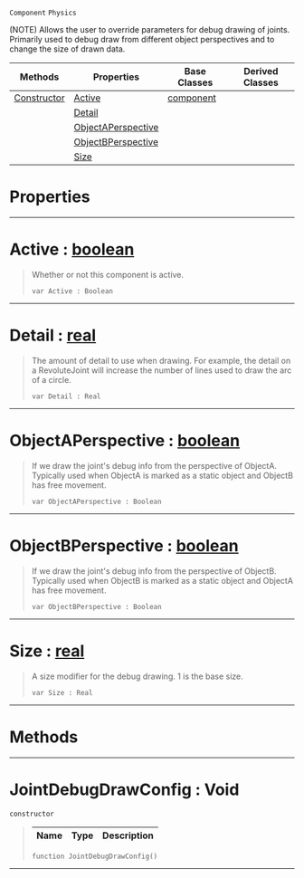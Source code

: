  `Component` `Physics`



(NOTE) Allows the user to override parameters for debug drawing of joints. Primarily used to debug draw from different object perspectives and to change the size of drawn data.

|Methods|Properties|Base Classes|Derived Classes|
|---|---|---|---|
|[ Constructor](https://github.com/ZilchEngine/ZilchDocs/blob/master/code_reference/class_reference/jointdebugdrawconfig.markdown#jointdebugdrawconfig-voi)|[ Active](https://github.com/ZilchEngine/ZilchDocs/blob/master/code_reference/class_reference/jointdebugdrawconfig.markdown#active-zilch-engine-docum)|[component](https://github.com/ZilchEngine/ZilchDocs/blob/master/code_reference/class_reference/component.markdown)| |
| |[ Detail](https://github.com/ZilchEngine/ZilchDocs/blob/master/code_reference/class_reference/jointdebugdrawconfig.markdown#detail-zilch-engine-docum)| | |
| |[ ObjectAPerspective](https://github.com/ZilchEngine/ZilchDocs/blob/master/code_reference/class_reference/jointdebugdrawconfig.markdown#objectaperspective-zero)| | |
| |[ ObjectBPerspective](https://github.com/ZilchEngine/ZilchDocs/blob/master/code_reference/class_reference/jointdebugdrawconfig.markdown#objectbperspective-zero)| | |
| |[ Size](https://github.com/ZilchEngine/ZilchDocs/blob/master/code_reference/class_reference/jointdebugdrawconfig.markdown#size-zilch-engine-documen)| | |


 #  Properties


---  
 #  Active : [boolean](https://github.com/ZilchEngine/ZilchDocs/blob/master/code_reference/nada_base_types/boolean.markdown)

> Whether or not this component is active.
> ``` lang=cpp, name=Nada
> var Active : Boolean


---  
 #  Detail : [real](https://github.com/ZilchEngine/ZilchDocs/blob/master/code_reference/nada_base_types/real.markdown)

> The amount of detail to use when drawing. For example, the detail on a RevoluteJoint will increase the number of lines used to draw the arc of a circle.
> ``` lang=cpp, name=Nada
> var Detail : Real


---  
 #  ObjectAPerspective : [boolean](https://github.com/ZilchEngine/ZilchDocs/blob/master/code_reference/nada_base_types/boolean.markdown)

> If we draw the joint's debug info from the perspective of ObjectA. Typically used when ObjectA is marked as a static object and ObjectB has free movement.
> ``` lang=cpp, name=Nada
> var ObjectAPerspective : Boolean


---  
 #  ObjectBPerspective : [boolean](https://github.com/ZilchEngine/ZilchDocs/blob/master/code_reference/nada_base_types/boolean.markdown)

> If we draw the joint's debug info from the perspective of ObjectB. Typically used when ObjectB is marked as a static object and ObjectA has free movement.
> ``` lang=cpp, name=Nada
> var ObjectBPerspective : Boolean


---  
 #  Size : [real](https://github.com/ZilchEngine/ZilchDocs/blob/master/code_reference/nada_base_types/real.markdown)

> A size modifier for the debug drawing. 1 is the base size.
> ``` lang=cpp, name=Nada
> var Size : Real


---  
 #  Methods


---  
 #  JointDebugDrawConfig : Void

 `constructor`

> 
> |Name|Type|Description|
> |---|---|---|
> ``` lang=cpp, name=Nada
> function JointDebugDrawConfig()
> ``` 


---  
 

 
